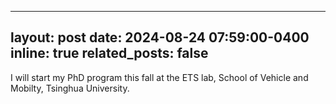 <!--
 * @Description: 
 * @Version: 1.0
 * @Autor: Shijie Cong
 * @Date: 2025-06-11 16:50:11
 * @LastEditors: Shijie Cong
 * @LastEditTime: 2025-06-11 16:51:53
-->
---
layout: post
date: 2024-08-24 07:59:00-0400
inline: true
related_posts: false
---

I will start my PhD program this fall at the ETS lab, School of Vehicle and Mobilty, Tsinghua University.
